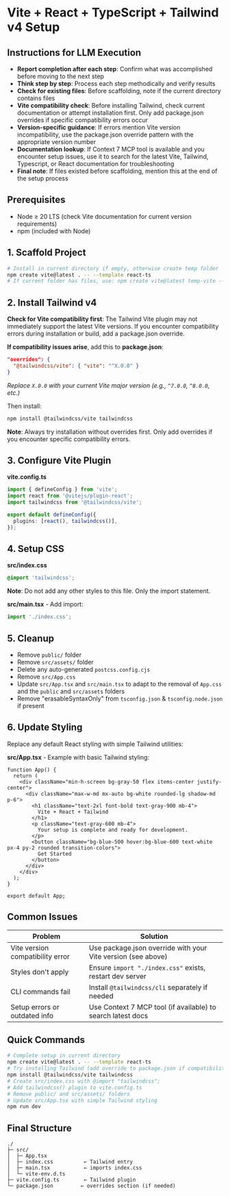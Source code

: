 # Vite + React + TypeScript + Tailwind v4 Setup

## Instructions for LLM Execution

- **Report completion after each step**: Confirm what was accomplished before moving to the next step
- **Think step by step**: Process each step methodically and verify results
- **Check for existing files**: Before scaffolding, note if the current directory contains files
- **Vite compatibility check**: Before installing Tailwind, check current documentation or attempt installation first. Only add package.json overrides if specific compatibility errors occur
- **Version-specific guidance**: If errors mention Vite version incompatibility, use the package.json override pattern with the appropriate version number
- **Documentation lookup**: If Context 7 MCP tool is available and you encounter setup issues, use it to search for the latest Vite, Tailwind, Typescript, or React documentation for troubleshooting
- **Final note**: If files existed before scaffolding, mention this at the end of the setup process

## Prerequisites

- Node ≥ 20 LTS (check Vite documentation for current version requirements)
- npm (included with Node)

## 1. Scaffold Project

```bash
# Install in current directory if empty, otherwise create temp folder
npm create vite@latest . -- --template react-ts
# If current folder has files, use: npm create vite@latest temp-vite -- --template react-ts && cd temp-vite
```

## 2. Install Tailwind v4

**Check for Vite compatibility first**: The Tailwind Vite plugin may not immediately support the latest Vite versions. If you encounter compatibility errors during installation or build, add a package.json override.

**If compatibility issues arise**, add this to **package.json**:

```json
"overrides": {
  "@tailwindcss/vite": { "vite": "^X.0.0" }
}
```

_Replace `X.0.0` with your current Vite major version (e.g., `^7.0.0`, `^8.0.0`, etc.)_

Then install:

```bash
npm install @tailwindcss/vite tailwindcss
```

**Note**: Always try installation without overrides first. Only add overrides if you encounter specific compatibility errors.

## 3. Configure Vite Plugin

**vite.config.ts**

```ts
import { defineConfig } from 'vite';
import react from '@vitejs/plugin-react';
import tailwindcss from '@tailwindcss/vite';

export default defineConfig({
  plugins: [react(), tailwindcss()],
});
```

## 4. Setup CSS

**src/index.css**

```css
@import 'tailwindcss';
```

**Note**: Do not add any other styles to this file. Only the import statement.

**src/main.tsx** - Add import:

```ts
import './index.css';
```

## 5. Cleanup

- Remove `public/` folder
- Remove `src/assets/` folder
- Delete any auto-generated `postcss.config.cjs`
- Remove `src/App.css`
- Update `src/App.tsx` and `src/main.tsx` to adapt to the removal of `App.css` and the `public` and `src/assets` folders
- Remove "erasableSyntaxOnly" from `tsconfig.json` & `tsconfig.node.json` if present

## 6. Update Styling

Replace any default React styling with simple Tailwind utilities:

**src/App.tsx** - Example with basic Tailwind styling:

```tsx
function App() {
  return (
    <div className="min-h-screen bg-gray-50 flex items-center justify-center">
      <div className="max-w-md mx-auto bg-white rounded-lg shadow-md p-6">
        <h1 className="text-2xl font-bold text-gray-900 mb-4">
          Vite + React + Tailwind
        </h1>
        <p className="text-gray-600 mb-4">
          Your setup is complete and ready for development.
        </p>
        <button className="bg-blue-500 hover:bg-blue-600 text-white px-4 py-2 rounded transition-colors">
          Get Started
        </button>
      </div>
    </div>
  );
}

export default App;
```

## Common Issues

| Problem                          | Solution                                                     |
| -------------------------------- | ------------------------------------------------------------ |
| Vite version compatibility error | Use package.json override with your Vite version (see above) |
| Styles don't apply               | Ensure `import "./index.css"` exists, restart dev server     |
| CLI commands fail                | Install `@tailwindcss/cli` separately if needed              |
| Setup errors or outdated info    | Use Context 7 MCP tool (if available) to search latest docs  |

## Quick Commands

```bash
# Complete setup in current directory
npm create vite@latest . -- --template react-ts
# Try installing Tailwind (add override to package.json if compatibility errors):
npm install @tailwindcss/vite tailwindcss
# Create src/index.css with @import "tailwindcss";
# Add tailwindcss() plugin to vite.config.ts
# Remove public/ and src/assets/ folders
# Update src/App.tsx with simple Tailwind styling
npm run dev
```

## Final Structure

```
./
├─ src/
│  ├─ App.tsx
│  ├─ index.css          ← Tailwind entry
│  ├─ main.tsx           ← imports index.css
│  └─ vite-env.d.ts
├─ vite.config.ts        ← Tailwind plugin
└─ package.json         ← overrides section (if needed)
```
